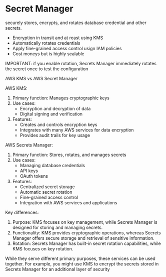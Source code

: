 # Secret Manager

securely stores, encrypts, and rotates database credential and other secrets.

* Encryption in transit and at reast using KMS&#x20;
* Automatically rotates credentials
* Apply fine-grained access control usign IAM policies&#x20;
* Cost moneys but is highly scalable

IMPORTANT: if you enable rotation, Secrets Manager immediately rotates the secret once to test the configuration



AWS KMS vs AWS Secret Manager

AWS KMS:

1. Primary function: Manages cryptographic keys
2. Use cases:
   * Encryption and decryption of data
   * Digital signing and verification
3. Features:
   * Creates and controls encryption keys
   * Integrates with many AWS services for data encryption
   * Provides audit trails for key usage

AWS Secrets Manager:

1. Primary function: Stores, rotates, and manages secrets
2. Use cases:
   * Managing database credentials
   * API keys
   * OAuth tokens
3. Features:
   * Centralized secret storage
   * Automatic secret rotation
   * Fine-grained access control
   * Integration with AWS services and applications

Key differences:

1. Purpose: KMS focuses on key management, while Secrets Manager is designed for storing and managing secrets.
2. Functionality: KMS provides cryptographic operations, whereas Secrets Manager offers secure storage and retrieval of sensitive information.
3. Rotation: Secrets Manager has built-in secret rotation capabilities, while KMS focuses on key rotation.

While they serve different primary purposes, these services can be used together. For example, you might use KMS to encrypt the secrets stored in Secrets Manager for an additional layer of security

